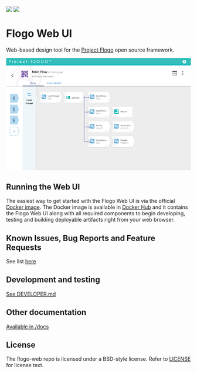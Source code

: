<img src="https://img.shields.io/badge/license-BSD%20style-blue.svg"/>
<a href="https://gitter.im/project-flogo/Lobby?utm_source=share-link&utm_medium=link&utm_campaign=share-link"><img src="https://badges.gitter.im/Join%20Chat.svg"/></a>

# Flogo Web UI

Web-based design tool for the [Project Flogo](https://github.com/TIBCOSoftware/flogo) open source framework.

![Flogo Web UI Screenshot](docs/img/v0_9_0-screenshot.png)

## Running the Web UI

The easiest way to get started with the Flogo Web UI is via the official [Docker image](https://hub.docker.com/r/flogo/flogo-docker).
The Docker image is available in [Docker Hub](https://hub.docker.com/r/flogo/flogo-docker) and it contains the
Flogo Web UI along with all required components to begin developing, testing and building deployable artifacts right from your web browser.

## Known Issues, Bug Reports and Feature Requests

See list [here](https://github.com/TIBCOSoftware/flogo-web/issues)

## Development and testing

[See DEVELOPER.md](DEVELOPER.md)

## Other documentation

[Available in /docs](./docs)

## License

The flogo-web repo is licensed under a BSD-style license. Refer to [LICENSE](./LICENSE) for license text.
